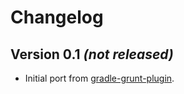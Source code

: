Changelog
=========

Version 0.1 *(not released)*
----------------------------

* Initial port from [gradle-grunt-plugin](https://github.com/srs/gradle-grunt-plugin).
